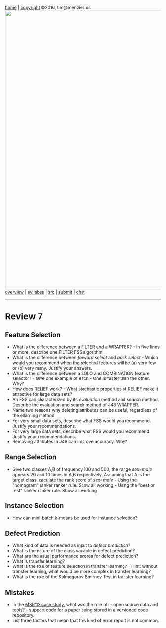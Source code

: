 [home](http://tiny.cc/fss2016) | [copyright](https://github.com/txt/fss16/blob/master/LICENSE.md) &copy;2016, tim&commat;menzies.us<br>
[<img width=900 src="https://raw.githubusercontent.com/txt/fss16/master/img/fss16.png">](http://tiny.cc/fss2016)   <br>
[overview](https://github.com/txt/fss16/blob/master/doc/overview.md) |
[syllabus](https://github.com/txt/fss16/blob/master/doc/syllabus.md) |
[src](https://github.com/txt/fss16/blob/master/src) |
[submit](http://tiny.cc/fss2016give) |
[chat](https://fss16.slack.com/) 

_______

# Review 7

## Feature Selection


- What is the difference between a FILTER and a WRAPPER?
        - In five lines or more, describe one FILTER FSS algorithm
- What is the difference between _forward select_ and _back select_
        - Which would you recommend when the selected features will be (a) very few or (b) very many. Justify your answers.
- What is the difference between a SOLO and  COMBINATION feature selector?
       - Give one example of each
       - One is faster than the other. Why?
- How does RELIEF work?
       - What stochastic properties of RELIEF make it attractive for large data sets? 
- An FSS can characterized by its _evaluation_ method and _search_ method. Describe the evaluation and search method of J48 WRAPPER.
- Name two reasons why deleting attributes can be useful, regardless of the ellarning method.
- For very small data sets, describe what FSS would you recommend. Justify your recommendations.
- For very large data sets, describe what FSS would you recommend. Justify your recommendations.
- Removing attributes in J48 can improve accuracy. Why?

## Range Selection

- Give two classes A,B of frequency 100 and 500, the range _sex=male_ appears 20 and 10 times
  in A,B respectively. Assuming that A is the target class, caculate the rank score of
  _sex=male_
       - Using the "nomogram" ranker ranker rule. Show all working
       - Using the "best or rest" ranker ranker rule. Show all working

## Instance Selection

- How can mini-batch k-means be used for instance selection?


## Defect Prediction

- What kind of data is needed as input to _defect prediction_?
- What is the nature of the class variable in defect prediction?
- What are the usual performance scores for defect prediction?
- What is transfer learning?
- What is the role of feature selection in transfer learning?
        - Hint: without transfer learning, what would be more complex in transfer learning?
- What is the role of the Kolmogorov-Smirnov Test in transfer learning?

## Mistakes

- In the [MSR'13 case study](http://www.slideshare.net/timmenzies/msr13-mistake),
  what was the role of:
        - open source data and tools?
        - support code for a paper being stored in a versioned code repository.
- List three factors that mean that this kind of error report is not common.
  
